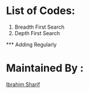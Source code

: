 # List of Codes:
1. Breadth First Search
2. Depth First Search


*** Adding Regularly


# Maintained By :
[Ibrahim Sharif](https://ibrahimsharif.com)
